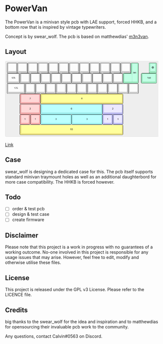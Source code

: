 # PowerVan

The PowerVan is a minivan style pcb with LAE support, forced HHKB, and a bottom row that is inspired by vintage typewriters.

Concept is by swear_wolf. The pcb is based on matthewdias' [m3n3van](https://github.com/matthewdias/m3n3van).

## Layout

![](https://github.com/calvin-mcd/PowerVan/blob/main/Images/KLE.png)

[Link](https://www.keyboard-layout-editor.com/#/gists/0d9d68823152da8421aaa57b7f098758)

## Case

swear_wolf is designing a dedicated case for this. The pcb itself supports standard minivan traymount holes as well as an additional daughterbord for more case compatibility. The HHKB is forced however.
  
## Todo

- [ ] order & test pcb
- [ ] design & test case
- [ ] create firmware

## Disclaimer

Please note that this project is a work in progress with no guarantees of a working outcome. No-one involved in this project is responsible for any usage issues that may arise. However, feel free to edit, modify and otherwise utilise these files.

## License

This project is released under the GPL v3 License. Please refer to the LICENCE file.

## Credits

big thanks to the swear_wolf for the idea and inspiration and to matthewdias for opensourcing their invaluable pcb work to the community.

Any questions, contact Calvin\#0563 on Discord. 

